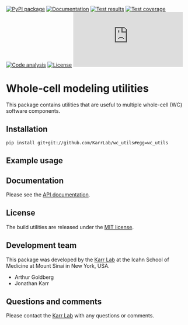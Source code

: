 [![PyPI package](https://img.shields.io/pypi/v/wc_utils.svg)](https://pypi.python.org/pypi/wc_utils)
[![Documentation](https://readthedocs.org/projects/wc-utils/badge/?version=latest)](http://docs.karrlab.org/wc_utils)
[![Test results](https://circleci.com/gh/KarrLab/wc_utils.svg?style=shield)](https://circleci.com/gh/KarrLab/wc_utils)
[![Test coverage](https://coveralls.io/repos/github/KarrLab/wc_utils/badge.svg)](https://coveralls.io/github/KarrLab/wc_utils)
[![Code analysis](https://api.codeclimate.com/v1/badges/8139298cdbc1e32dcde4/maintainability)](https://codeclimate.com/github/KarrLab/wc_utils)
[![License](https://img.shields.io/github/license/KarrLab/wc_utils.svg)](LICENSE)
![Analytics](https://ga-beacon.appspot.com/UA-86759801-1/wc_utils/README.md?pixel)

# Whole-cell modeling utilities

This package contains utilities that are useful to multiple whole-cell (WC) software components.

## Installation
```
pip install git+git://github.com/KarrLab/wc_utils#egg=wc_utils
```

## Example usage

## Documentation
Please see the [API documentation](http://docs.karrlab.org/wc_utils).

## License
The build utilities are released under the [MIT license](LICENSE).

## Development team
This package was developed by the [Karr Lab](http://www.karrlab.org) at the Icahn School of Medicine at Mount Sinai in New York, USA.
* Arthur Goldberg
* Jonathan Karr

## Questions and comments
Please contact the [Karr Lab](http://www.karrlab.org) with any questions or comments.
